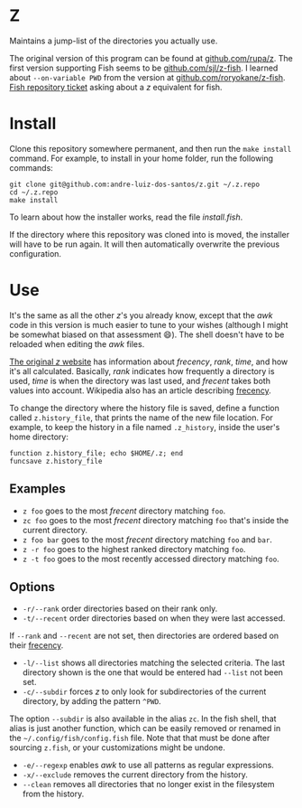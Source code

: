 # Z

Maintains a jump-list of the directories you actually use.

The original version of this program can be found at [github.com/rupa/z](https://github.com/rupa/z).
The first version supporting Fish seems to be [github.com/sjl/z-fish](https://github.com/sjl/z-fish).
I learned about `--on-variable PWD` from the version at [github.com/roryokane/z-fish](https://github.com/roryokane/z-fish/blob/master/z.fish).
[Fish repository ticket](https://github.com/fish-shell/fish-shell/issues/981) asking about a _z_ equivalent for fish.

# Install

Clone this repository somewhere permanent, and then run the `make install` command.
For example, to install in your home folder, run the following commands:
```
git clone git@github.com:andre-luiz-dos-santos/z.git ~/.z.repo
cd ~/.z.repo
make install
```
To learn about how the installer works, read the file _install.fish_.

If the directory where this repository was cloned into is moved, the installer will have to be run again.
It will then automatically overwrite the previous configuration.

# Use

It's the same as all the other _z_'s you already know, except that the _awk_ code in this version is much easier to tune to your wishes (although I might be somewhat biased on that assessment :smile:).
The shell doesn't have to be reloaded when editing the _awk_ files.

[The original _z_ website](https://github.com/rupa/z) has information about _frecency_, _rank_, _time_, and how it's all calculated.
Basically, _rank_ indicates how frequently a directory is used, _time_ is when the directory was last used, and _frecent_ takes both values into account.
Wikipedia also has an article describing [frecency](https://en.wikipedia.org/wiki/Frecency).

To change the directory where the history file is saved, define a function called `z.history_file`, that prints the name of the new file location. For example, to keep the history in a file named `.z_history`, inside the user's home directory:
```
function z.history_file; echo $HOME/.z; end
funcsave z.history_file
```

## Examples

* `z foo` goes to the most _frecent_ directory matching `foo`.
* `zc foo` goes to the most _frecent_ directory matching `foo` that's inside the current directory.
* `z foo bar` goes to the most _frecent_ directory matching `foo` and `bar`.
* `z -r foo` goes to the highest ranked directory matching `foo`.
* `z -t foo` goes to the most recently accessed directory matching `foo`.

## Options

* `-r/--rank` order directories based on their rank only.
* `-t/--recent` order directories based on when they were last accessed.

If `--rank` and `--recent` are not set, then directories are ordered based on their [frecency](https://en.wikipedia.org/wiki/Frecency).

* `-l/--list` shows all directories matching the selected criteria. The last directory shown is the one that would be entered had `--list` not been set.
* `-c/--subdir` forces _z_ to only look for subdirectories of the current directory, by adding the pattern `^PWD`.

The option `--subdir` is also available in the alias `zc`. In the fish shell, that alias is just another function, which can be easily removed or renamed in the `~/.config/fish/config.fish` file. Note that that must be done after sourcing `z.fish`, or your customizations might be undone.

* `-e/--regexp` enables _awk_ to use all patterns as regular expressions.
* `-x/--exclude` removes the current directory from the history.
* `--clean` removes all directories that no longer exist in the filesystem from the history.
